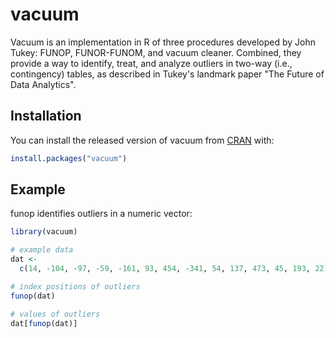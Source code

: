 
# vacuum

<!-- badges: start -->
<!-- badges: end -->

Vacuum is an implementation in R of three procedures developed by 
John Tukey: FUNOP, FUNOR-FUNOM, and vacuum cleaner. Combined, they 
provide a way to identify, treat, and analyze outliers in two-way 
(i.e., contingency) tables, as described in Tukey's landmark paper 
"The Future of Data Analytics". 

## Installation

You can install the released version of vacuum from [CRAN](https://CRAN.R-project.org) with:

``` r
install.packages("vacuum")
```

## Example

funop identifies outliers in a numeric vector:

``` r
library(vacuum)

# example data
dat <-
  c(14, -104, -97, -59, -161, 93, 454, -341, 54, 137, 473, 45, 193, 22)

# index positions of outliers 
funop(dat)

# values of outliers 
dat[funop(dat)]

```
